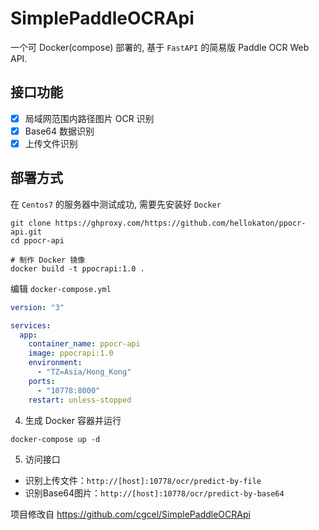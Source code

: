 # SimplePaddleOCRApi

一个可 Docker(compose) 部署的, 基于 `FastAPI` 的简易版 Paddle OCR Web API.

## 接口功能

- [x] 局域网范围内路径图片 OCR 识别
- [x] Base64 数据识别
- [x] 上传文件识别

## 部署方式

在 `Centos7` 的服务器中测试成功, 需要先安装好 `Docker`

```shell
git clone https://ghproxy.com/https://github.com/hellokaton/ppocr-api.git
cd ppocr-api

# 制作 Docker 镜像
docker build -t ppocrapi:1.0 .
```

编辑 `docker-compose.yml`

```yaml
version: "3"

services:
  app:
    container_name: ppocr-api
    image: ppocrapi:1.0
    environment:
      - "TZ=Asia/Hong_Kong"
    ports:
      - "10778:8000"
    restart: unless-stopped
```

4. 生成 Docker 容器并运行

```shell
docker-compose up -d
```

5. 访问接口

- 识别上传文件：`http://[host]:10778/ocr/predict-by-file`
- 识别Base64图片：`http://[host]:10778/ocr/predict-by-base64`

项目修改自 https://github.com/cgcel/SimplePaddleOCRApi
